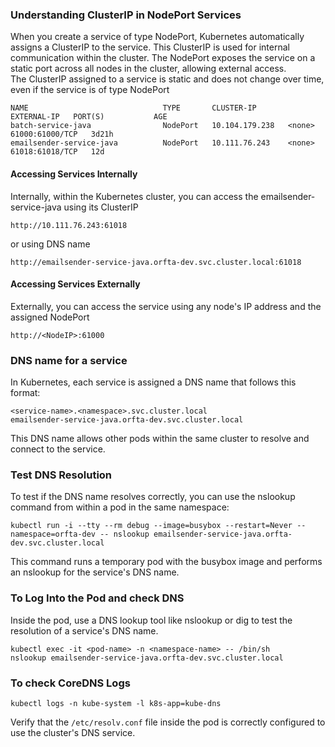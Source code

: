 ### Understanding ClusterIP in NodePort Services
When you create a service of type NodePort, Kubernetes automatically assigns a ClusterIP to the service. This ClusterIP is used for internal communication within the cluster. The NodePort exposes the service on a static port across all nodes in the cluster, allowing external access.\
The ClusterIP assigned to a service is static and does not change over time, even if the service is of type NodePort
```
NAME                              TYPE       CLUSTER-IP       EXTERNAL-IP   PORT(S)           AGE
batch-service-java                NodePort   10.104.179.238   <none>        61000:61000/TCP   3d21h
emailsender-service-java          NodePort   10.111.76.243    <none>        61018:61018/TCP   12d
```
#### Accessing Services Internally
Internally, within the Kubernetes cluster, you can access the emailsender-service-java using its ClusterIP
```
http://10.111.76.243:61018
```
or using DNS name
```
http://emailsender-service-java.orfta-dev.svc.cluster.local:61018
```
#### Accessing Services Externally
Externally, you can access the service using any node's IP address and the assigned NodePort
```
http://<NodeIP>:61000
```
### DNS name for a service
In Kubernetes, each service is assigned a DNS name that follows this format:
```
<service-name>.<namespace>.svc.cluster.local
emailsender-service-java.orfta-dev.svc.cluster.local
```
This DNS name allows other pods within the same cluster to resolve and connect to the service.
### Test DNS Resolution
To test if the DNS name resolves correctly, you can use the nslookup command from within a pod in the same namespace:
```
kubectl run -i --tty --rm debug --image=busybox --restart=Never --namespace=orfta-dev -- nslookup emailsender-service-java.orfta-dev.svc.cluster.local
```
This command runs a temporary pod with the busybox image and performs an nslookup for the service's DNS name.
### To Log Into the Pod and check DNS
Inside the pod, use a DNS lookup tool like nslookup or dig to test the resolution of a service's DNS name.
```
kubectl exec -it <pod-name> -n <namespace-name> -- /bin/sh
nslookup emailsender-service-java.orfta-dev.svc.cluster.local
```
### To check CoreDNS Logs
```
kubectl logs -n kube-system -l k8s-app=kube-dns
```
Verify that the `/etc/resolv.conf` file inside the pod is correctly configured to use the cluster's DNS service.
